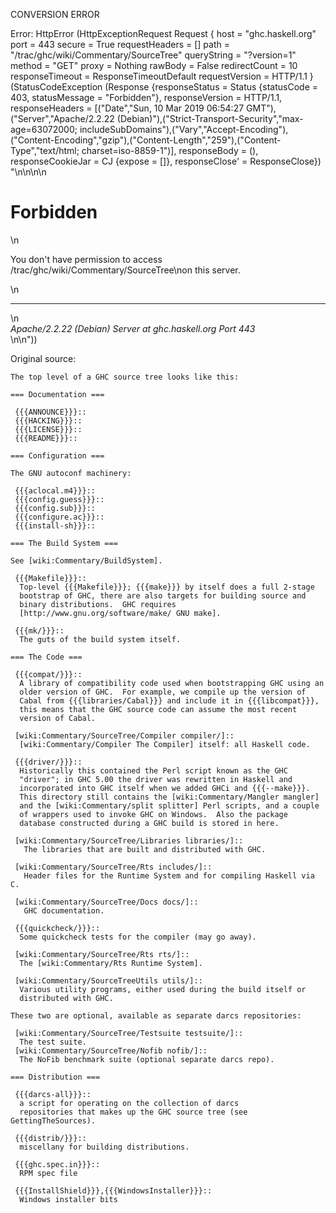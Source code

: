 CONVERSION ERROR

Error: HttpError (HttpExceptionRequest Request {
  host                 = "ghc.haskell.org"
  port                 = 443
  secure               = True
  requestHeaders       = []
  path                 = "/trac/ghc/wiki/Commentary/SourceTree"
  queryString          = "?version=1"
  method               = "GET"
  proxy                = Nothing
  rawBody              = False
  redirectCount        = 10
  responseTimeout      = ResponseTimeoutDefault
  requestVersion       = HTTP/1.1
}
 (StatusCodeException (Response {responseStatus = Status {statusCode = 403, statusMessage = "Forbidden"}, responseVersion = HTTP/1.1, responseHeaders = [("Date","Sun, 10 Mar 2019 06:54:27 GMT"),("Server","Apache/2.2.22 (Debian)"),("Strict-Transport-Security","max-age=63072000; includeSubDomains"),("Vary","Accept-Encoding"),("Content-Encoding","gzip"),("Content-Length","259"),("Content-Type","text/html; charset=iso-8859-1")], responseBody = (), responseCookieJar = CJ {expose = []}, responseClose' = ResponseClose}) "<!DOCTYPE HTML PUBLIC \"-//IETF//DTD HTML 2.0//EN\">\n<html><head>\n<title>403 Forbidden</title>\n</head><body>\n<h1>Forbidden</h1>\n<p>You don't have permission to access /trac/ghc/wiki/Commentary/SourceTree\non this server.</p>\n<hr>\n<address>Apache/2.2.22 (Debian) Server at ghc.haskell.org Port 443</address>\n</body></html>\n"))

Original source:

```trac
The top level of a GHC source tree looks like this:

=== Documentation ===

 {{{ANNOUNCE}}}::
 {{{HACKING}}}::
 {{{LICENSE}}}::
 {{{README}}}::

=== Configuration ===

The GNU autoconf machinery:

 {{{aclocal.m4}}}::
 {{{config.guess}}}::
 {{{config.sub}}}::
 {{{configure.ac}}}::
 {{{install-sh}}}::

=== The Build System ===

See [wiki:Commentary/BuildSystem].

 {{{Makefile}}}::
  Top-level {{{Makefile}}}; {{{make}}} by itself does a full 2-stage
  bootstrap of GHC, there are also targets for building source and
  binary distributions.  GHC requires
  [http://www.gnu.org/software/make/ GNU make].

 {{{mk/}}}::
  The guts of the build system itself.

=== The Code ===

 {{{compat/}}}::
  A library of compatibility code used when bootstrapping GHC using an
  older version of GHC.  For example, we compile up the version of
  Cabal from {{{libraries/Cabal}}} and include it in {{{libcompat}}},
  this means that the GHC source code can assume the most recent
  version of Cabal.

 [wiki:Commentary/SourceTree/Compiler compiler/]::
  [wiki:Commentary/Compiler The Compiler] itself: all Haskell code.

 {{{driver/}}}::
  Historically this contained the Perl script known as the GHC
  "driver"; in GHC 5.00 the driver was rewritten in Haskell and
  incorporated into GHC itself when we added GHCi and {{{--make}}}.
  This directory still contains the [wiki:Commentary/Mangler mangler]
  and the [wiki:Commentary/split splitter] Perl scripts, and a couple
  of wrappers used to invoke GHC on Windows.  Also the package
  database constructed during a GHC build is stored in here.

 [wiki:Commentary/SourceTree/Libraries libraries/]::
   The libraries that are built and distributed with GHC.

 [wiki:Commentary/SourceTree/Rts includes/]::
   Header files for the Runtime System and for compiling Haskell via C.

 [wiki:Commentary/SourceTree/Docs docs/]::
   GHC documentation.

 {{{quickcheck/}}}::
  Some quickcheck tests for the compiler (may go away).

 [wiki:Commentary/SourceTree/Rts rts/]::
  The [wiki:Commentary/Rts Runtime System].

 [wiki:Commentary/SourceTreeUtils utils/]::
  Various utility programs, either used during the build itself or
  distributed with GHC.

These two are optional, available as separate darcs repositories:

 [wiki:Commentary/SourceTree/Testsuite testsuite/]::
  The test suite.
 [wiki:Commentary/SourceTree/Nofib nofib/]::
  The NoFib benchmark suite (optional separate darcs repo).

=== Distribution ===

 {{{darcs-all}}}::
  a script for operating on the collection of darcs
  repositories that makes up the GHC source tree (see GettingTheSources).

 {{{distrib/}}}::
  miscellany for building distributions.

 {{{ghc.spec.in}}}::
  RPM spec file

 {{{InstallShield}}},{{{WindowsInstaller}}}::
  Windows installer bits

```
